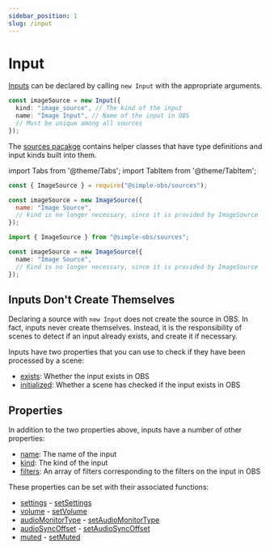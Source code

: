 ```yaml
---
sidebar_position: 1
slug: /input
---
```


# Input

[Inputs](/api/core/class/Input) can be declared by calling `new Input` with the appropriate arguments.

```ts
const imageSource = new Input({
  kind: "image_source", // The kind of the input
  name: "Image Input", // Name of the input in OBS
  // Must be unique among all sources
});
```

The [sources pacakge](/api/sources) contains helper classes that have type definitions and input kinds built into them.

import Tabs from '@theme/Tabs';
import TabItem from '@theme/TabItem';

<Tabs groupId="package-managers">
<TabItem value="commonjs" label="NodeJS">

```js
const { ImageSource } = require("@simple-obs/sources");

const imageSource = new ImageSource({
  name: "Image Source",
  // kind is no longer necessary, since it is provided by ImageSource
});
```

</TabItem>
<TabItem value="es6" label="Browser/TypeScript">

```ts
import { ImageSource } from "@simple-obs/sources";

const imageSource = new ImageSource({
  name: "Image Source",
  // Kind is no longer necessary, since it is provided by ImageSource
});
```

</TabItem>
</Tabs>

## Inputs Don't Create Themselves

Declaring a source with `new Input` does not create the source in OBS. In fact, inputs never create themselves. Instead, it is the responsibility of scenes to detect if an input already exists, and create it if necessary.

Inputs have two properties that you can use to check if they have been processed by a scene:

- [exists](/api/core/class/Input#exists): Whether the input exists in OBS
- [initialized](/api/core/class/Input#initialzed): Whether a scene has checked if the input exists in OBS

## Properties

In addition to the two properties above, inputs have a number of other properties:

- [name](/api/core/class/Input#name): The name of the input
- [kind](/api/core/class/Input#kind): The kind of the input
- [filters](/api/core/class/Input#filters): An array of filters corresponding to the filters on the input in OBS

These properties can be set with their associated functions:

- [settings](/api/core/class/Input#settings) - [setSettings](/api/core/class/Input#setSettings)
- [volume](/api/core/class/Input#volume) - [setVolume](/api/core/class/Input#volume)
- [audioMonitorType](/api/core/class/Input#audioMonitorType) - [setAudioMonitorType](/api/core/class/Input#setAudioMonitorType)
- [audioSyncOffset](/api/core/class/Input#audioSyncOffset) - [setAudioSyncOffset](/api/core/class/Input#setAudioSyncOffset)
- [muted](/api/core/class/Input#muted) - [setMuted](/api/core/class/Input#setMuted)
